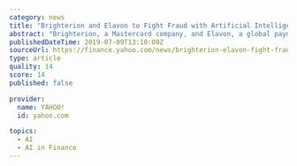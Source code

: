 ```yaml
---
category: news
title: "Brighterion and Elavon to Fight Fraud with Artificial Intelligence"
abstract: "Brighterion, a Mastercard company, and Elavon, a global payments provider and subsidiary of U.S. Bank, have announced they will work together to integrate Brighterion’s advanced artificial intelligence (AI) platform into Elavon’s network to minimize fr ..."
publishedDateTime: 2019-07-09T13:10:00Z
sourceUrl: https://finance.yahoo.com/news/brighterion-elavon-fight-fraud-artificial-110000870.html
type: article
quality: 14
score: 14
published: false

provider:
  name: YAHOO!
  id: yahoo.com

topics:
  - AI
  - AI in Finance
---
```

